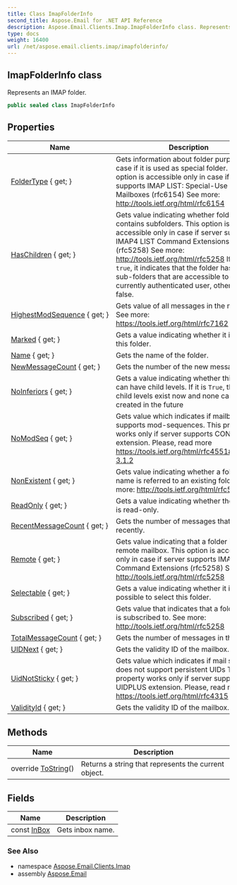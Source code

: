 ```yaml
---
title: Class ImapFolderInfo
second_title: Aspose.Email for .NET API Reference
description: Aspose.Email.Clients.Imap.ImapFolderInfo class. Represents an IMAP folder
type: docs
weight: 16400
url: /net/aspose.email.clients.imap/imapfolderinfo/
---
```

## ImapFolderInfo class

Represents an IMAP folder.

```csharp
public sealed class ImapFolderInfo
```

## Properties

| Name | Description |
| --- | --- |
| [FolderType](../../aspose.email.clients.imap/imapfolderinfo/foldertype/) { get; } | Gets information about folder purpose in case if it is used as special folder. This option is accessible only in case if server supports IMAP LIST: Special-Use Mailboxes (rfc6154) See more: http://tools.ietf.org/html/rfc6154 |
| [HasChildren](../../aspose.email.clients.imap/imapfolderinfo/haschildren/) { get; } | Gets value indicating whether folder contains subfolders. This option is accessible only in case if server supports IMAP4 LIST Command Extensions (rfc5258) See more: http://tools.ietf.org/html/rfc5258 If value is `true`, it indicates that the folder has child sub-folders that are accessible to the currently authenticated user, otherwise false. |
| [HighestModSequence](../../aspose.email.clients.imap/imapfolderinfo/highestmodsequence/) { get; } | Gets value of all messages in the mailbox. See more: https://tools.ietf.org/html/rfc7162 |
| [Marked](../../aspose.email.clients.imap/imapfolderinfo/marked/) { get; } | Gets a value indicating whether it is marked this folder. |
| [Name](../../aspose.email.clients.imap/imapfolderinfo/name/) { get; } | Gets the name of the folder. |
| [NewMessageCount](../../aspose.email.clients.imap/imapfolderinfo/newmessagecount/) { get; } | Gets the number of the new messages. |
| [NoInferiors](../../aspose.email.clients.imap/imapfolderinfo/noinferiors/) { get; } | Gets a value indicating whether this folder can have child levels. If it is `True`, then no child levels exist now and none can be created in the future |
| [NoModSeq](../../aspose.email.clients.imap/imapfolderinfo/nomodseq/) { get; } | Gets value which indicates if mailbox supports mod-sequences. This property works only if server supports CONDSTORE extension. Please, read more https://tools.ietf.org/html/rfc4551#section-3.1.2 |
| [NonExistent](../../aspose.email.clients.imap/imapfolderinfo/nonexistent/) { get; } | Gets value indicating whether a folder name is referred to an existing folder. See more: http://tools.ietf.org/html/rfc5258 |
| [ReadOnly](../../aspose.email.clients.imap/imapfolderinfo/readonly/) { get; } | Gets a value indicating whether the folder is read-only. |
| [RecentMessageCount](../../aspose.email.clients.imap/imapfolderinfo/recentmessagecount/) { get; } | Gets the number of messages that arrived recently. |
| [Remote](../../aspose.email.clients.imap/imapfolderinfo/remote/) { get; } | Gets value indicating that a folder is a remote mailbox. This option is accessible only in case if server supports IMAP4 LIST Command Extensions (rfc5258) See more: http://tools.ietf.org/html/rfc5258 |
| [Selectable](../../aspose.email.clients.imap/imapfolderinfo/selectable/) { get; } | Gets a value indicating whether it is possible to select this folder. |
| [Subscribed](../../aspose.email.clients.imap/imapfolderinfo/subscribed/) { get; } | Gets value that indicates that a folder name is subscribed to. See more: http://tools.ietf.org/html/rfc5258 |
| [TotalMessageCount](../../aspose.email.clients.imap/imapfolderinfo/totalmessagecount/) { get; } | Gets the number of messages in the folder. |
| [UIDNext](../../aspose.email.clients.imap/imapfolderinfo/uidnext/) { get; } | Gets the validity ID of the mailbox. |
| [UidNotSticky](../../aspose.email.clients.imap/imapfolderinfo/uidnotsticky/) { get; } | Gets value which indicates if mail store does not support persistent UIDs This property works only if server supports UIDPLUS extension. Please, read more https://tools.ietf.org/html/rfc4315 |
| [ValidityId](../../aspose.email.clients.imap/imapfolderinfo/validityid/) { get; } | Gets the validity ID of the mailbox. |

## Methods

| Name | Description |
| --- | --- |
| override [ToString](../../aspose.email.clients.imap/imapfolderinfo/tostring/)() | Returns a string that represents the current object. |

## Fields

| Name | Description |
| --- | --- |
| const [InBox](../../aspose.email.clients.imap/imapfolderinfo/inbox/) | Gets inbox name. |

### See Also

* namespace [Aspose.Email.Clients.Imap](../../aspose.email.clients.imap/)
* assembly [Aspose.Email](../../)


